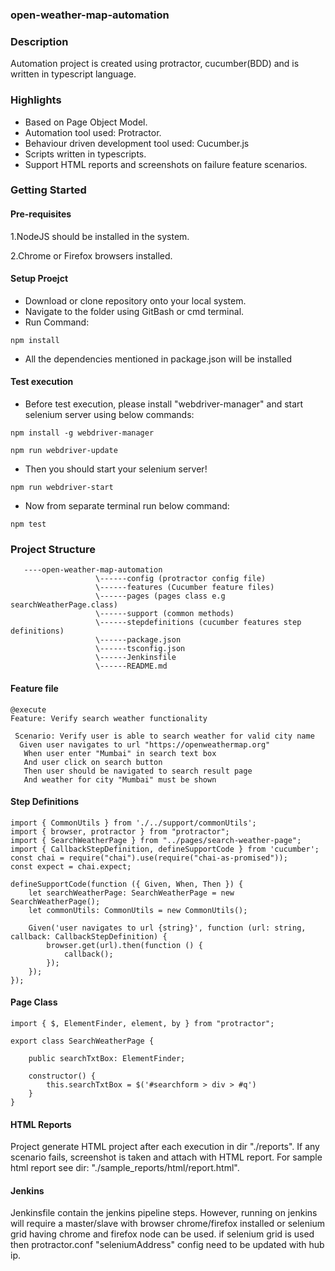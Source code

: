 ### open-weather-map-automation   

### Description
Automation project is created using protractor, cucumber(BDD) and is written in typescript language. 

### Highlights
* Based on Page Object Model.
* Automation tool used: Protractor.
* Behaviour driven development tool used: Cucumber.js
* Scripts written in typescripts.
* Support HTML reports and screenshots on failure feature scenarios.

### Getting Started

#### Pre-requisites
1.NodeJS should be installed in the system.

2.Chrome or Firefox browsers installed.

#### Setup Proejct
* Download or clone repository onto your local system.
* Navigate to the folder using GitBash or cmd terminal.
* Run Command:
```
npm install 
```
* All the dependencies mentioned in package.json will be installed

#### Test execution

* Before test execution, please install "webdriver-manager" and start selenium server using below commands:
```
npm install -g webdriver-manager
``` 
```
npm run webdriver-update
``` 

* Then you should start your selenium server!
```
npm run webdriver-start
```

* Now from separate terminal run below command:
```
npm test
```

### Project Structure
```
   ----open-weather-map-automation
				   \------config (protractor config file)
				   \------features (Cucumber feature files)
				   \------pages (pages class e.g searchWeatherPage.class)
				   \------support (common methods)
				   \------stepdefinitions (cucumber features step definitions)
				   \------package.json
				   \------tsconfig.json
				   \------Jenkinsfile
				   \------README.md
```
#### Feature file
```
@execute
Feature: Verify search weather functionality

 Scenario: Verify user is able to search weather for valid city name
  Given user navigates to url "https://openweathermap.org"
   When user enter "Mumbai" in search text box
   And user click on search button
   Then user should be navigated to search result page
   And weather for city "Mumbai" must be shown
```
#### Step Definitions
    
```
import { CommonUtils } from './../support/commonUtils';
import { browser, protractor } from "protractor";
import { SearchWeatherPage } from "../pages/search-weather-page";
import { CallbackStepDefinition, defineSupportCode } from 'cucumber';
const chai = require("chai").use(require("chai-as-promised"));
const expect = chai.expect;

defineSupportCode(function ({ Given, When, Then }) {
    let searchWeatherPage: SearchWeatherPage = new SearchWeatherPage();
    let commonUtils: CommonUtils = new CommonUtils();

    Given('user navigates to url {string}', function (url: string, callback: CallbackStepDefinition) {
        browser.get(url).then(function () {
            callback();
        });
    });
});
```

#### Page Class
```
import { $, ElementFinder, element, by } from "protractor";

export class SearchWeatherPage {

    public searchTxtBox: ElementFinder;

    constructor() {
        this.searchTxtBox = $('#searchform > div > #q')
    }
}
```
#### HTML Reports
Project generate HTML project after each execution in dir "./reports". If any scenario fails, screenshot is taken and attach with HTML report. For sample html report see dir: "./sample_reports/html/report.html".

#### Jenkins
Jenkinsfile contain the jenkins pipeline steps. However, running on jenkins will require a master/slave with browser chrome/firefox installed 
or selenium grid having chrome and firefox node can be used. if selenium grid is used then protractor.conf "seleniumAddress" config need to be updated 
with hub ip.

